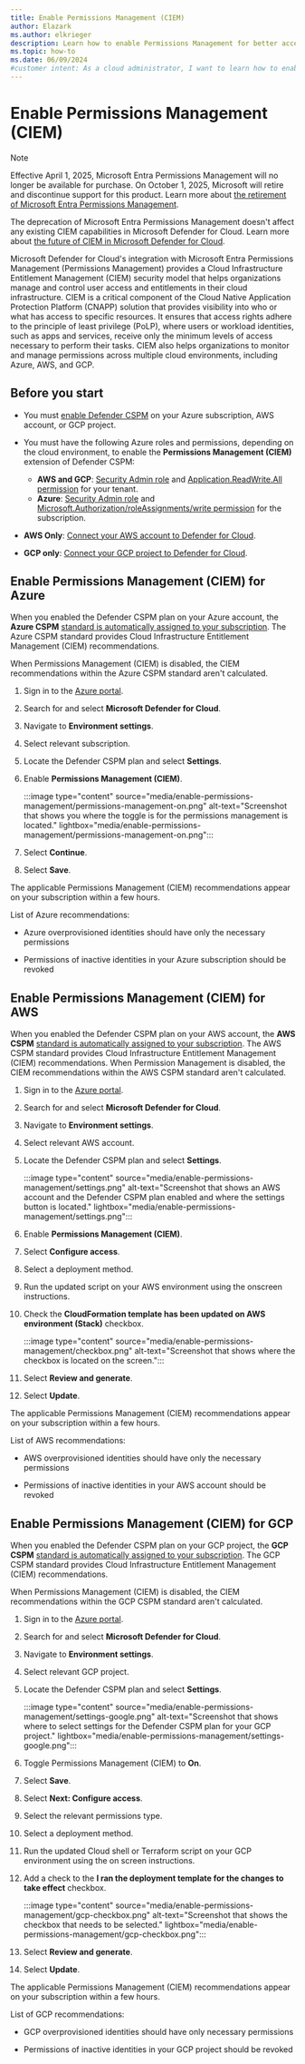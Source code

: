 ```yaml
---
title: Enable Permissions Management (CIEM)
author: Elazark
ms.author: elkrieger
description: Learn how to enable Permissions Management for better access control and security in your cloud infrastructure.
ms.topic: how-to
ms.date: 06/09/2024
#customer intent: As a cloud administrator, I want to learn how to enable permissions (CIEM) in order to effectively manage user access and entitlements in my cloud infrastructure.
---
```


# Enable Permissions Management (CIEM)

> [!NOTE]
> Effective April 1, 2025, Microsoft Entra Permissions Management will no longer be available for purchase.
> On October 1, 2025, Microsoft will retire and discontinue support for this product. Learn more about [the retirement of Microsoft Entra Permissions Management](https://aka.ms/mepmretire).
> 
> The deprecation of Microsoft Entra Permissions Management doesn't affect any existing CIEM capabilities in Microsoft Defender for Cloud. Learn more about [the future of CIEM in Microsoft Defender for Cloud](https://aka.ms/mdc-ciem).

Microsoft Defender for Cloud's integration with Microsoft Entra Permissions Management (Permissions Management) provides a Cloud Infrastructure Entitlement Management (CIEM) security model that helps organizations manage and control user access and entitlements in their cloud infrastructure. CIEM is a critical component of the Cloud Native Application Protection Platform (CNAPP) solution that provides visibility into who or what has access to specific resources. It ensures that access rights adhere to the principle of least privilege (PoLP), where users or workload identities, such as apps and services, receive only the minimum levels of access necessary to perform their tasks. CIEM also helps organizations to monitor and manage permissions across multiple cloud environments, including Azure, AWS, and GCP.

## Before you start

- You must [enable Defender CSPM](tutorial-enable-cspm-plan.md) on your Azure subscription, AWS account, or GCP project.

- You must have the following Azure roles and permissions, depending on the cloud environment, to enable the **Permissions Management (CIEM)** extension of Defender CSPM:
  - **AWS and GCP**: [Security Admin role](/azure/role-based-access-control/built-in-roles/security#security-admin) and [Application.ReadWrite.All permission](/graph/permissions-reference#applicationreadwriteall) for your tenant.
  - **Azure**: [Security Admin role](/azure/role-based-access-control/built-in-roles/security#security-admin) and [Microsoft.Authorization/roleAssignments/write permission](/azure/role-based-access-control/permissions/management-and-governance#microsoftauthorization) for the subscription.

- **AWS Only**: [Connect your AWS account to Defender for Cloud](quickstart-onboard-aws.md).

- **GCP only**: [Connect your GCP project to Defender for Cloud](quickstart-onboard-gcp.md).

## Enable Permissions Management (CIEM) for Azure

When you enabled the Defender CSPM plan on your Azure account, the **Azure CSPM** [standard is automatically assigned to your subscription](concept-regulatory-compliance-standards.md). The Azure CSPM standard provides Cloud Infrastructure Entitlement Management (CIEM) recommendations.

When Permissions Management (CIEM) is disabled, the CIEM recommendations within the Azure CSPM standard aren't calculated.

1. Sign in to the [Azure portal](https://portal.azure.com).

2. Search for and select  **Microsoft Defender for Cloud**.

3. Navigate to **Environment settings**.

4. Select relevant subscription.

5. Locate the Defender CSPM plan and select **Settings**.

6. Enable **Permissions Management (CIEM)**.

    :::image type="content" source="media/enable-permissions-management/permissions-management-on.png" alt-text="Screenshot that shows you where the toggle is for the permissions management is located." lightbox="media/enable-permissions-management/permissions-management-on.png":::

7. Select **Continue**.

8. Select **Save**.

The applicable Permissions Management (CIEM) recommendations appear on your subscription within a few hours.

List of Azure recommendations:

- Azure overprovisioned identities should have only the necessary permissions

- Permissions of inactive identities in your Azure subscription should be revoked

## Enable Permissions Management (CIEM) for AWS

When you enabled the Defender CSPM plan on your AWS account, the **AWS CSPM** [standard is automatically assigned to your subscription](concept-regulatory-compliance-standards.md). The AWS CSPM standard provides Cloud Infrastructure Entitlement Management (CIEM) recommendations.
When Permission Management is disabled, the CIEM recommendations within the AWS CSPM standard aren't calculated.

1. Sign in to the [Azure portal](https://portal.azure.com).

1. Search for and select  **Microsoft Defender for Cloud**.

1. Navigate to **Environment settings**.

1. Select relevant AWS account.

1. Locate the Defender CSPM plan and select **Settings**.

    :::image type="content" source="media/enable-permissions-management/settings.png" alt-text="Screenshot that shows an AWS account and the Defender CSPM plan enabled and where the settings button is located." lightbox="media/enable-permissions-management/settings.png":::

1. Enable **Permissions Management (CIEM)**.

1. Select **Configure access**.

1. Select a deployment method.

1. Run the updated script on your AWS environment using the onscreen instructions.

1. Check the **CloudFormation template has been updated on AWS environment (Stack)** checkbox.

    :::image type="content" source="media/enable-permissions-management/checkbox.png" alt-text="Screenshot that shows where the checkbox is located on the screen.":::

1. Select **Review and generate**.

1. Select **Update**.

The applicable Permissions Management (CIEM) recommendations appear on your subscription within a few hours.

List of AWS recommendations:

- AWS overprovisioned identities should have only the necessary permissions

- Permissions of inactive identities in your AWS account should be revoked

## Enable Permissions Management (CIEM) for GCP

When you enabled the Defender CSPM plan on your GCP project, the **GCP CSPM** [standard is automatically assigned to your subscription](concept-regulatory-compliance-standards.md). The GCP CSPM standard provides Cloud Infrastructure Entitlement Management (CIEM) recommendations.

When Permissions Management (CIEM) is disabled, the CIEM recommendations within the GCP CSPM standard aren't calculated.

1. Sign in to the [Azure portal](https://portal.azure.com).

1. Search for and select **Microsoft Defender for Cloud**.

1. Navigate to **Environment settings**.

1. Select relevant GCP project.

1. Locate the Defender CSPM plan and select **Settings**.

    :::image type="content" source="media/enable-permissions-management/settings-google.png" alt-text="Screenshot that shows where to select settings for the Defender CSPM plan for your GCP project." lightbox="media/enable-permissions-management/settings-google.png":::

1. Toggle Permissions Management (CIEM) to **On**.

1. Select **Save**.

1. Select **Next: Configure access**.

1. Select the relevant permissions type.

1. Select a deployment method.

1. Run the updated Cloud shell or Terraform script on your GCP environment using the on screen instructions.

1. Add a check to the **I ran the deployment template for the changes to take effect** checkbox.

    :::image type="content" source="media/enable-permissions-management/gcp-checkbox.png" alt-text="Screenshot that shows the checkbox that needs to be selected." lightbox="media/enable-permissions-management/gcp-checkbox.png":::

1. Select **Review and generate**.

1. Select **Update**.

The applicable Permissions Management (CIEM) recommendations appear on your subscription within a few hours.

List of GCP recommendations:

- GCP overprovisioned identities should have only necessary permissions

- Permissions of inactive identities in your GCP project should be revoked

